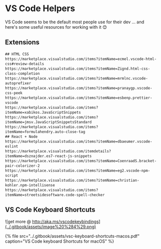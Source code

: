 # VS Code Helpers

VS Code seems to be the default most people use for their dev ... and here's some useful resources for working with it 😊  

## Extensions

```text
## HTML CSS
https://marketplace.visualstudio.com/items?itemName=ecmel.vscode-html-css#review-details
https://marketplace.visualstudio.com/items?itemName=Zignd.html-css-class-completion
https://marketplace.visualstudio.com/items?itemName=mrmlnc.vscode-autoprefixer
https://marketplace.visualstudio.com/items?itemName=pranaygp.vscode-css-peek
https://marketplace.visualstudio.com/items?itemName=esbenp.prettier-vscode
https://marketplace.visualstudio.com/items?itemName=xabikos.JavaScriptSnippets
https://marketplace.visualstudio.com/items?itemName=jmsv.JavaScriptSnippetsStandard
https://marketplace.visualstudio.com/items?itemName=formulahendry.auto-close-tag
## React + Node
https://marketplace.visualstudio.com/items?itemName=dbaeumer.vscode-eslint
https://marketplace.visualstudio.com/itemdetails?itemName=dsznajder.es7-react-js-snippets
https://marketplace.visualstudio.com/items?itemName=CoenraadS.bracket-pair-colorizer-2
https://marketplace.visualstudio.com/items?itemName=eg2.vscode-npm-script
https://marketplace.visualstudio.com/items?itemName=christian-kohler.npm-intellisense
https://marketplace.visualstudio.com/items?itemName=streetsidesoftware.code-spell-checker

```

## VS Code Keyboard Shortcuts

![get more @ http://aka.ms/vscodekeybindings](../.gitbook/assets/image%20%284%29.png)

{% file src="../.gitbook/assets/vsc-keyboard-shortcuts-macos.pdf" caption="VS Code keyboard Shortcuts for macOS" %}

 

